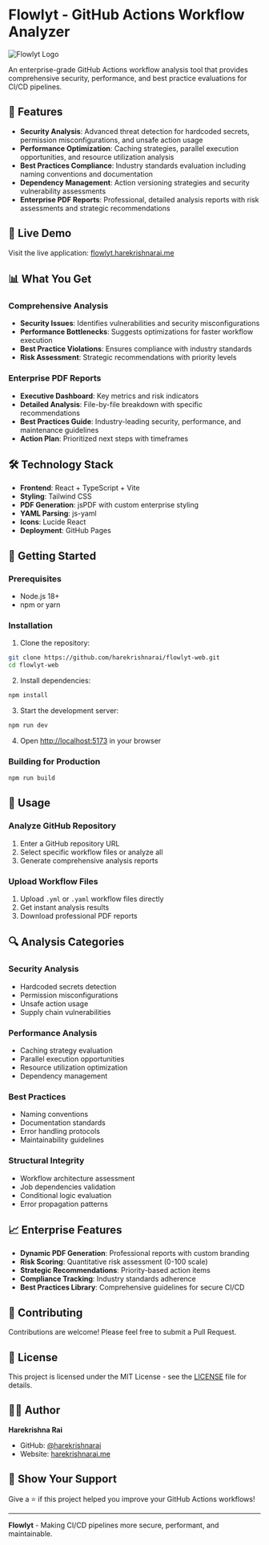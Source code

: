 # Flowlyt - GitHub Actions Workflow Analyzer

![Flowlyt Logo](https://img.shields.io/badge/Flowlyt-Enterprise%20Workflow%20Analysis-blue?style=for-the-badge)

An enterprise-grade GitHub Actions workflow analysis tool that provides comprehensive security, performance, and best practice evaluations for CI/CD pipelines.

## 🚀 Features

- **Security Analysis**: Advanced threat detection for hardcoded secrets, permission misconfigurations, and unsafe action usage
- **Performance Optimization**: Caching strategies, parallel execution opportunities, and resource utilization analysis
- **Best Practices Compliance**: Industry standards evaluation including naming conventions and documentation
- **Dependency Management**: Action versioning strategies and security vulnerability assessments
- **Enterprise PDF Reports**: Professional, detailed analysis reports with risk assessments and strategic recommendations

## 🌟 Live Demo

Visit the live application: [flowlyt.harekrishnarai.me](https://flowlyt.harekrishnarai.me)

## 📊 What You Get

### Comprehensive Analysis
- **Security Issues**: Identifies vulnerabilities and security misconfigurations
- **Performance Bottlenecks**: Suggests optimizations for faster workflow execution
- **Best Practice Violations**: Ensures compliance with industry standards
- **Risk Assessment**: Strategic recommendations with priority levels

### Enterprise PDF Reports
- **Executive Dashboard**: Key metrics and risk indicators
- **Detailed Analysis**: File-by-file breakdown with specific recommendations
- **Best Practices Guide**: Industry-leading security, performance, and maintenance guidelines
- **Action Plan**: Prioritized next steps with timeframes

## 🛠️ Technology Stack

- **Frontend**: React + TypeScript + Vite
- **Styling**: Tailwind CSS
- **PDF Generation**: jsPDF with custom enterprise styling
- **YAML Parsing**: js-yaml
- **Icons**: Lucide React
- **Deployment**: GitHub Pages

## 🚀 Getting Started

### Prerequisites
- Node.js 18+
- npm or yarn

### Installation

1. Clone the repository:
```bash
git clone https://github.com/harekrishnarai/flowlyt-web.git
cd flowlyt-web
```

2. Install dependencies:
```bash
npm install
```

3. Start the development server:
```bash
npm run dev
```

4. Open [http://localhost:5173](http://localhost:5173) in your browser

### Building for Production

```bash
npm run build
```

## 📝 Usage

### Analyze GitHub Repository
1. Enter a GitHub repository URL
2. Select specific workflow files or analyze all
3. Generate comprehensive analysis reports

### Upload Workflow Files
1. Upload `.yml` or `.yaml` workflow files directly
2. Get instant analysis results
3. Download professional PDF reports

## 🔍 Analysis Categories

### Security Analysis
- Hardcoded secrets detection
- Permission misconfigurations
- Unsafe action usage
- Supply chain vulnerabilities

### Performance Analysis
- Caching strategy evaluation
- Parallel execution opportunities
- Resource utilization optimization
- Dependency management

### Best Practices
- Naming conventions
- Documentation standards
- Error handling protocols
- Maintainability guidelines

### Structural Integrity
- Workflow architecture assessment
- Job dependencies validation
- Conditional logic evaluation
- Error propagation patterns

## 📈 Enterprise Features

- **Dynamic PDF Generation**: Professional reports with custom branding
- **Risk Scoring**: Quantitative risk assessment (0-100 scale)
- **Strategic Recommendations**: Priority-based action items
- **Compliance Tracking**: Industry standards adherence
- **Best Practices Library**: Comprehensive guidelines for secure CI/CD

## 🤝 Contributing

Contributions are welcome! Please feel free to submit a Pull Request.

## 📄 License

This project is licensed under the MIT License - see the [LICENSE](LICENSE) file for details.

## 🙋‍♂️ Author

**Harekrishna Rai**
- GitHub: [@harekrishnarai](https://github.com/harekrishnarai)
- Website: [harekrishnarai.me](https://harekrishnarai.me)

## 🌟 Show Your Support

Give a ⭐️ if this project helped you improve your GitHub Actions workflows!

---

**Flowlyt** - Making CI/CD pipelines more secure, performant, and maintainable.
